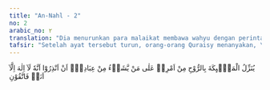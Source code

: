 ```yaml
---
title: "An-Nahl - 2"
no: 2
arabic_no: ٢
translation: "Dia menurunkan para malaikat membawa wahyu dengan perintah-Nya kepada siapa yang Dia kehendaki di antara hamba-hamba-Nya, (dengan berfirman) yaitu, “Peringatkanlah (hamba-hamba-Ku), bahwa tidak ada tuhan selain Aku, maka hendaklah kamu bertakwa kepada-Ku.”       "
tafsir: "Setelah ayat tersebut turun, orang-orang Quraisy menanyakan, \"Seandainya Allah memang berkuasa untuk mengazab para hamba-Nya yang lain, maka siapakah yang mengetahui hal yang sangat gaib ini yang tidak diketahui oleh siapa punjuga kecuali hanya Dia? Pertanyaan ini hanya menunjukkan pengingkaran mereka terhadap kejadian hari kiamat. Oleh sebab itu, Allah memerintahkan kepada Nabi Muhammad untuk mengatakan bahwa berita itu diketahui dari wahyu yang diturunkan Allah melalui malaikat. Dari wahyu itulah berita-berita gaib dapat diketahui. Wahyu itu dibawa oleh malaikat dengan perintah Allah kepada hamba-Nya yang dikehendaki. Penjelasan itu dikemukakan agar mereka dapat mengetahui bahwa seseorang yang menerima wahyu berarti telah menerima tugas kenabian. Yang dimaksud dengan roh dalam ayat ini ialah wahyu sebagai-mana tampak jelas artinya di ayat yang lain:\n\n¦Yang menurunkan wahyu dengan perintah-Nya kepada siapa yang Dia kehendaki di antara hamba-hamba-Nya,¦ (al-Mu'min/40: 15)\n\nDan firman-Nya lagi:\n\nDan demikianlah Kami wahyukan kepadamu (Muhammad) ruh (Al-Qur'an) dengan perintah Kami¦ (asy-Syura/42: 52)\n\nWahyu itu dibawa oleh para malaikat kepada para nabi semata-mata karena perintah Allah dan bukan kemauan malaikat itu sendiri. Seperti ditegaskan dalam ayat-ayat yang lain sebagai berikut:\n\nDan tidaklah kami (Jibril) turun kecuali atas perintah Tuhanmu. (Maryam/19: 64)\n\nDan firman Allah swt:\n\nMereka tidak berbicara mendahului-Nya dan mereka mengerjakan perintah-perintah-Nya. (al-Anbiya'/21: 27)\n\nWahyu itu diberikan oleh Allah kepada para hamba-Nya yang terpilih dan mempunyai kesiapan mental untuk menerimanya. Gunanya sebagai sarana untuk memberikan peringatan kepada para hamba Allah. Antara lain, untuk menyampai-kan ajaran tauhid dan meyakinkan mereka tentang keesaan Allah, bahwa tidak ada tuhan yang wajib disembah kecuali Allah dan Dialah Tuhan bagi segala makhluk, sedang tuhan-tuhan yang lain adalah tuhan ciptaan mereka yang jauh dari kebenaran. Dengan demikian, wajib bagi manusia untuk menghambakan diri semata-mata kepada-Nya karena dengan jalan demikian manusia akan selamat dari kehancuran dan terlepas dari kesesatan. Dalam ayat itu terdapat petunjuk bahwa wahyu itu turun dari Allah kepada nabi-Nya dengan perantaraan para malaikat. Dalam ayat yang lain disebutkan:\n\nSemua beriman kepada Allah, malaikat-malaikat-Nya, kitab-kitab-Nya, dan rasul-rasul-Nya. (al-Baqarah/2: 285)\n\nMalaikat disebut lebih dahulu daripada rasul-rasul untuk menyatakan bahwa malaikat itu menerima wahyu dari Allah tanpa perantara. Sedangkan yang dimaksud dengan kitab-kitab ialah wahyu yang disampaikan oleh para malaikat kepada para nabi-Nya. \n\nDi akhir ayat ini, Allah swt menegaskan bahwa hendaklah manusia bertakwa hanya kepada-Nya. Ini adalah seruan yang ditujukan kepada orang-orang yang beriman agar tetap bertakwa kepada-Nya. Juga ditujukan kepada orang-orang kafir Quraisy yang menentang akan terjadinya hari kiamat agar mereka menghentikan kemusyrikannya dan meninggalkan sifat-sifat yang menentang terhadap ketentuan yang datang dari Allah dikarenakan sifat tergesa-gesa menolak sesuatu yang belum diyakini kebenarannya."
---
```


يُنَزِّلُ الْمَلٰۤىِٕكَةَ بِالرُّوْحِ مِنْ اَمْرِهٖ عَلٰى مَنْ يَّشَاۤءُ مِنْ عِبَادِهٖٓ اَنْ اَنْذِرُوْٓا اَنَّهٗ لَآ اِلٰهَ اِلَّآ اَنَا۠ فَاتَّقُوْنِ 

